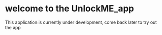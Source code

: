 # welcome to the UnlockME_app

This application is currently under development, come back later to try out the app
